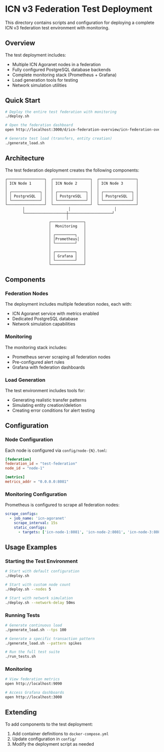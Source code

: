 # ICN v3 Federation Test Deployment

This directory contains scripts and configuration for deploying a complete ICN v3 federation test environment with monitoring.

## Overview

The test deployment includes:

- Multiple ICN Agoranet nodes in a federation
- Fully configured PostgreSQL database backends
- Complete monitoring stack (Prometheus + Grafana)
- Load generation tools for testing
- Network simulation utilities

## Quick Start

```bash
# Deploy the entire test federation with monitoring
./deploy.sh

# Open the federation dashboard
open http://localhost:3000/d/icn-federation-overview/icn-federation-overview

# Generate test load (transfers, entity creation)
./generate_load.sh
```

## Architecture

The test federation deployment creates the following components:

```
┌─────────────────┐  ┌─────────────────┐  ┌─────────────────┐
│ ICN Node 1      │  │ ICN Node 2      │  │ ICN Node 3      │
│                 │  │                 │  │                 │
│ ┌─────────────┐ │  │ ┌─────────────┐ │  │ ┌─────────────┐ │
│ │ PostgreSQL  │ │  │ │ PostgreSQL  │ │  │ │ PostgreSQL  │ │
│ └─────────────┘ │  │ └─────────────┘ │  │ └─────────────┘ │
└─────────────────┘  └─────────────────┘  └─────────────────┘
        │                    │                    │
        └───────────────────┼────────────────────┘
                            │
                    ┌───────────────┐
                    │  Monitoring   │
                    │               │
                    │ ┌─────────┐   │
                    │ │Prometheus│  │
                    │ └─────────┘   │
                    │               │
                    │ ┌─────────┐   │
                    │ │ Grafana │   │
                    │ └─────────┘   │
                    └───────────────┘
```

## Components

### Federation Nodes

The deployment includes multiple federation nodes, each with:
- ICN Agoranet service with metrics enabled
- Dedicated PostgreSQL database
- Network simulation capabilities

### Monitoring

The monitoring stack includes:
- Prometheus server scraping all federation nodes
- Pre-configured alert rules
- Grafana with federation dashboards

### Load Generation

The test environment includes tools for:
- Generating realistic transfer patterns
- Simulating entity creation/deletion
- Creating error conditions for alert testing

## Configuration

### Node Configuration

Each node is configured via `config/node-{N}.toml`:

```toml
[federation]
federation_id = "test-federation"
node_id = "node-1"

[metrics]
metrics_addr = "0.0.0.0:8081"
```

### Monitoring Configuration

Prometheus is configured to scrape all federation nodes:

```yaml
scrape_configs:
  - job_name: 'icn-agoranet'
    scrape_interval: 15s
    static_configs:
      - targets: ['icn-node-1:8081', 'icn-node-2:8081', 'icn-node-3:8081']
```

## Usage Examples

### Starting the Test Environment

```bash
# Start with default configuration
./deploy.sh

# Start with custom node count
./deploy.sh --nodes 5

# Start with network simulation
./deploy.sh --network-delay 50ms
```

### Running Tests

```bash
# Generate continuous load
./generate_load.sh --tps 100

# Generate a specific transaction pattern
./generate_load.sh --pattern spikes

# Run the full test suite
./run_tests.sh
```

### Monitoring

```bash
# View federation metrics
open http://localhost:9090

# Access Grafana dashboards
open http://localhost:3000
```

## Extending

To add components to the test deployment:

1. Add container definitions to `docker-compose.yml`
2. Update configuration in `config/`
3. Modify the deployment script as needed 